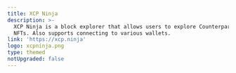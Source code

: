```yaml
---
title: XCP Ninja
description: >-
  XCP Ninja is a block explorer that allows users to explore Counterparty
  NFTs. Also supports connecting to various wallets.
link: 'https://xcp.ninja'
logo: xcpninja.png
type: themed
notUpgraded: false
---
```

